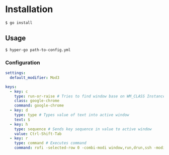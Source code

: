 # Installation

`$ go install`

## Usage 

`$ hyper-go path-to-config.yml`

### Configuration

```yaml
settings:
  default_modifier: Mod3

keys:
  - key: c
    type: run-or-raise # Tries to find window base on WM_CLASS Instance on raises first match, otherwise command is executed
    class: google-chrome
    command: google-chrome
  - key: d
    type: type # Types value of text into active window
    text: $
  - key: h
    type: sequence # Sends key sequence in value to active window
    value: Ctrl-Shift-Tab
  - key: r
    type: command # Executes command
    command: rofi -selected-row 0 -combi-modi window,run,drun,ssh -modi combi -show combi    
```